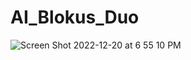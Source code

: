 # AI_Blokus_Duo

![Screen Shot 2022-12-20 at 6 55 10 PM](https://user-images.githubusercontent.com/77305747/208803117-1714ce34-7f42-4267-82fd-2b8c915b3aea.png)

